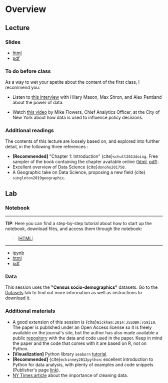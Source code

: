 # Overview

## Lecture

### Slides

- [html]()
- [pdf]()

### To do before class

As a way to wet your apetite about the content of the first class, I recommend you:

* Listen to [this interview](http://www.sciencefriday.com/segments/solving-lifes-everyday-problems-with-data/) with Hilary Mason, Max Shron, and Alex Pentland about the power of data.

* Watch [this video](https://www.youtube.com/watch?v=h1ImEQKSkUQ) by Mike Flowers, Chief Analytics Officer, at the City of New York about how data is used to influence policy decisions.

### Additional readings

The contents of this lecture are loosely based on, and explored into further detail, in the following three references :

* **[Recommended]** "Chapter 1: Introduction" {cite}`schutt2013doing`. Free sampler of the book containing the chapter available online ([html](http://shop.oreilly.com/product/0636920028529.do), [pdf](http://cdn.oreillystatic.com/oreilly/booksamplers/9781449358655_sampler.pdf)).
* Excellent overview of Data Science {cite}`donoho201750`.
* A Geographic take on Data Science, proposing a new field {cite}` singleton2019geographic`.

## Lab

### Notebook

---

**TIP**: Here you can find a step-by-step tutorial about how to start up the notebook, download files, and access them through the notebook: 

> [[HTML]()]

---

- [ipynb]()
- [html]()
- [pdf]()

### Data

This session uses the **"Census socio-demographics"** datasets. Go to the [Datasets]() tab to find out more information as well as instructions to download it.

### Additional materials

* A good extension of this session is {cite}`Wickham:2014:JSSOBK:v59i10`. The paper is published under an Open Access license so it is freely available on the journal's site, but the author has also made available a public [repository](https://github.com/hadley/tidy-data) with the data and code used in the paper. Keep in mind the paper and the code that comes with it are based on R, not on Python.
* **[Visualization]** Python library `seaborn` [tutorial](http://stanford.edu/~mwaskom/software/seaborn/tutorial.html).
* **[Recommended]** {cite}`mckinney2012python`: excellent introduction to Python for data analysis, with plenty of examples and code snippets (Publisher's page [link](http://shop.oreilly.com/product/0636920023784.do)).
* [NY Times article](http://www.nytimes.com/2014/08/18/technology/for-big-data-scientists-hurdle-to-insights-is-janitor-work.html?_r=0) about the importance of cleaning data.

